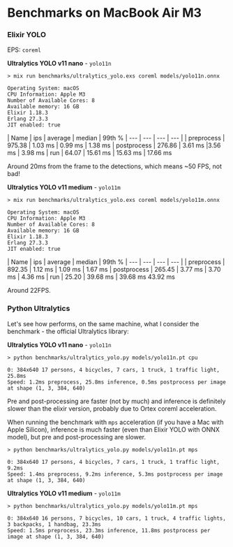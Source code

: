 # Benchmarks on MacBook Air M3

### Elixir YOLO

EPS: `coreml` 

**Ultralytics YOLO v11 nano** - `yolo11n`

```
> mix run benchmarks/ultralytics_yolo.exs coreml models/yolo11n.onnx

Operating System: macOS
CPU Information: Apple M3
Number of Available Cores: 8
Available memory: 16 GB
Elixir 1.18.3
Erlang 27.3.3
JIT enabled: true
```

| Name | ips | average  | median | 99th %
| ---  | --- | ---      | ---    |
| preprocess | 975.38 | 1.03 ms | 0.99 ms | 1.38 ms
| postprocess | 276.86 | 3.61 ms |3.56 ms | 3.98 ms
| run         | 64.07 | 15.61 ms | 15.63 ms | 17.66 ms

Around 20ms from the frame to the detections, which means ~50 FPS, not bad!

**Ultralytics YOLO v11 medium** - `yolo11m`

```terminal
> mix run benchmarks/ultralytics_yolo.exs coreml models/yolo11m.onnx

Operating System: macOS
CPU Information: Apple M3
Number of Available Cores: 8
Available memory: 16 GB
Elixir 1.18.3
Erlang 27.3.3
JIT enabled: true
```

| Name | ips | average  | median | 99th %
| ---  | --- | ---      | ---    |
| preprocess | 892.35 | 1.12 ms | 1.09 ms | 1.67 ms
| postprocess | 265.45 | 3.77 ms | 3.70 ms | 4.36 ms
| run | 25.20  | 39.68 ms  | 39.68 ms       43.92 ms


Around 22FPS.

### Python Ultralytics
Let's see how performs, on the same machine, what I consider the benchmark - the official Ultralytics library:

**Ultralytics YOLO v11 nano** - `yolo11n`

```terminal
> python benchmarks/ultralytics_yolo.py models/yolo11n.pt cpu

0: 384x640 17 persons, 4 bicycles, 7 cars, 1 truck, 1 traffic light, 25.8ms
Speed: 1.2ms preprocess, 25.8ms inference, 0.5ms postprocess per image at shape (1, 3, 384, 640)
```

Pre and post-processing are faster (not by much) and inference is definitely slower than the elixir version, probably due to Ortex coreml acceleration.

When running the benchmark with `mps` acceleration (if you have a Mac with Apple Silicon), inference is much faster (even than Elixir YOLO with ONNX model), but pre and post-processing are slower.

```
> python benchmarks/ultralytics_yolo.py models/yolo11n.pt mps

0: 384x640 17 persons, 4 bicycles, 7 cars, 1 truck, 1 traffic light, 9.2ms
Speed: 1.4ms preprocess, 9.2ms inference, 5.3ms postprocess per image at shape (1, 3, 384, 640)
```

**Ultralytics YOLO v11 medium** - `yolo11m`


```terminal
> python benchmarks/ultralytics_yolo.py models/yolo11m.pt mps

0: 384x640 16 persons, 7 bicycles, 10 cars, 1 truck, 4 traffic lights, 3 backpacks, 1 handbag, 23.3ms
Speed: 1.5ms preprocess, 23.3ms inference, 11.8ms postprocess per image at shape (1, 3, 384, 640)
```

